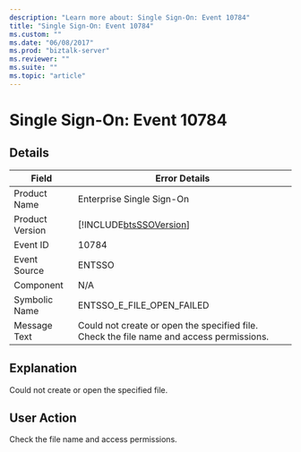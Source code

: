 ```yaml
---
description: "Learn more about: Single Sign-On: Event 10784"
title: "Single Sign-On: Event 10784"
ms.custom: ""
ms.date: "06/08/2017"
ms.prod: "biztalk-server"
ms.reviewer: ""
ms.suite: ""
ms.topic: "article"
---
```

# Single Sign-On: Event 10784
## Details  
  
| Field | Error Details |
|-----------------|------------------------------------------------------------------------------------------|
|  Product Name   |                                Enterprise Single Sign-On                                 |
| Product Version |                [!INCLUDE[btsSSOVersion](../includes/btsssoversion-md.md)]                |
|    Event ID     |                                          10784                                           |
|  Event Source   |                                          ENTSSO                                          |
|    Component    |                                           N/A                                            |
|  Symbolic Name  |                                ENTSSO_E_FILE_OPEN_FAILED                                 |
|  Message Text   | Could not create or open the specified file. Check the file name and access permissions. |
  
## Explanation  
 Could not create or open the specified file.  
  
## User Action  
 Check the file name and access permissions.
